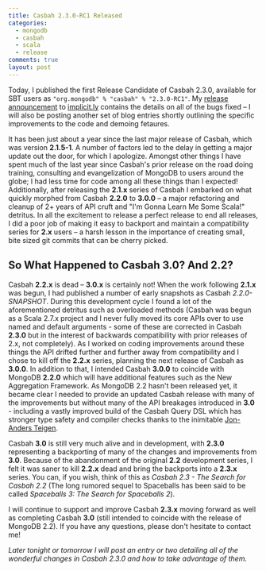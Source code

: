 ```yaml
---
title: Casbah 2.3.0-RC1 Released
categories: 
  - mongodb 
  - casbah 
  - scala 
  - release
comments: true
layout: post
---
```

Today, I published the first Release Candidate of Casbah 2.3.0, available for SBT users as  `"org.mongodb" % "casbah" % "2.3.0-RC1"`. My [release announcement](http://notes.implicit.ly/post/24009446396/casbah-2-3-0rc1) to [implicit.ly](http://implicit.ly) contains the details on all of the bugs fixed – I will also be posting another set of blog entries shortly outlining the specific improvements to the code and demoing fetaures.

It has been just about a year since the last major release of Casbah, which was version **2.1.5-1**.  A number of factors led to the delay in getting a major update out the door, for which I apologize.  Amongst other things I have spent much of the last year since Casbah's prior release on the road doing training, consulting and evangelization of MongoDB to users around the globe; I had less time for code among all these things than I expected!  Additionally, after releasing the **2.1.x** series of Casbah I embarked on what quickly morphed from Casbah **2.2.0** to **3.0.0** – a major refactoring and cleanup of 2+ years of API cruft and "I'm Gonna Learn Me Some Scala!" detritus.  In all the excitement to release a perfect release to end all releases, I did a poor job of making it easy to backport and maintain a compatibility series for **2.x** users – a harsh lesson in the importance of creating small, bite sized git commits that can be cherry picked.

## So What Happened to Casbah 3.0? And 2.2?

Casbah **2.2.x** is dead – **3.0.x** is certainly not!  When the work following **2.1.x** was begun, I had published a number of early snapshots as Casbah *2.2.0-SNAPSHOT*.  During this development cycle I found a lot of the aforementioned detritus such as overloaded methods (Casbah was begun as a Scala 2.7.x project and I never fully moved its core APIs over to use named and default arguments - some of these are corrected in Casbah **2.3.0** but in the interest of backwards compatibility with prior releases of 2.x, not completely). As I worked on coding improvements around these things the API drifted further and further away from compatibility and I chose to kill off the **2.2.x** series, planning the next release of Casbah as **3.0.0**.  In addition to that, I intended Casbah **3.0.0** to coincide with MongoDB **2.2.0** which will have additional features such as the New Aggregation Framework.  As MongoDB 2.2 hasn't been released yet, it became clear I needed to provide an updated Casbah release with many of the improvements but without many of the API breakages introduced in **3.0** - including a vastly improved build of the Casbah Query DSL which has stronger type safety and compiler checks thanks to the inimitable [Jon-Anders Teigen](http://twitter.com/jteigen). 

Casbah **3.0** is still very much alive and in development, with **2.3.0** representing a backporting of many of the changes and improvements from **3.0**.  Because of the abandonment of the original **2.2** development series, I felt it was saner to kill **2.2.x** dead and bring the backports into a **2.3.x** series. You can, if you wish, think of this as *Casbah 2.3 - The Search for Casbah 2.2* (The long rumored sequel to Spaceballs has been said to be called *Spaceballs 3: The Search for Spaceballs 2*).  

I will continue to support and improve Casbah **2.3.x** moving forward as well as completing Casbah **3.0** (still intended to coincide with the release of MongoDB 2.2). If you have any questions, please don't hesitate to contact me!

*Later tonight or tomorrow I will post an entry or two detailing all of the wonderful changes in Casbah 2.3.0 and how to take advantage of them.*
